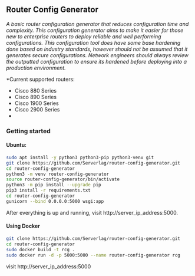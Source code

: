 ## Router Config Generator

*A basic router configuration generator that reduces configuration time and complexity.
This configuration generator aims to make it easier for those new to enterprise routers to deploy reliable and well performing configurations.
This configuration tool does have some base hardening done based on industry standards, however should not be assumed that it generates secure configurations.
Network engineers should always review the outputted configuration to ensure its hardened before deploying into a production environment.*

*Current supported routers:

* Cisco 880 Series
* Cisco 890 Series
* Cisco 1900 Series
* Cisco 2900 Series
*
### Getting started
#### Ubuntu:
```sh
sudo apt install -y python3 python3-pip python3-venv git
git clone https://github.com/Serverlag/router-config-generator.git
cd router-config-generator
python3 -m venv router-config-generator
source router-config-generator/bin/activate
python3 -m pip install --upgrade pip
pip3 install -r requirements.txt
cd router-config-generator
gunicorn --bind 0.0.0.0:5000 wsgi:app
```

After everything is up and running, visit http://server_ip_address:5000.

#### Using Docker

```sh
git clone https://github.com/Serverlag/router-config-generator.git
cd router-config-generator
sudo docker build -t rcg .
sudo docker run -d -p 5000:5000 --name router-config-generator rcg
```

visit http://server_ip_address:5000